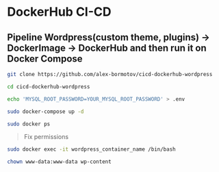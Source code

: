 # DockerHub CI-CD

## Pipeline Wordpress(custom theme, plugins) -> DockerImage -> DockerHub and then run it on Docker Compose

```bash
git clone https://github.com/alex-bormotov/cicd-dockerhub-wordpress
```

```bash
cd cicd-dockerhub-wordpress
```

```bash
echo 'MYSQL_ROOT_PASSWORD=YOUR_MYSQL_ROOT_PASSWORD' > .env
```

```bash
sudo docker-compose up -d
```

```bash
sudo docker ps
```

> Fix permissions

```bash
sudo docker exec -it wordpress_container_name /bin/bash
```

```bash
chown www-data:www-data wp-content
```
